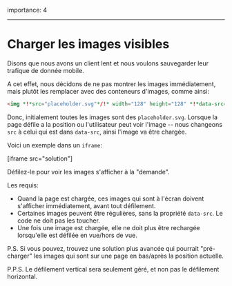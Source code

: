 importance: 4

---

# Charger les images visibles

Disons que nous avons un client lent et nous voulons sauvegarder leur trafique de donnée mobile.

A cet effet, nous décidons de ne pas montrer les images immédiatement, mais plutôt les remplacer avec des conteneurs d'images, comme ainsi:

```html
<img *!*src="placeholder.svg"*/!* width="128" height="128" *!*data-src="real.jpg"*/!*>
```

Donc, initialement toutes les images sont des `placeholder.svg`. Lorsque la page défile a la  position ou l'utilisateur peut voir l'image -- nous changeons `src` à celui qui est dans `data-src`, ainsi l'image va être chargée.

Voici un exemple dans un `iframe`:

[iframe src="solution"]

Défilez-le pour voir les images s'afficher à la "demande".

Les requis:
- Quand la page est chargée, ces images qui sont à l'écran doivent s'afficher immédiatement, avant tout défilement.
- Certaines images peuvent être régulières, sans la propriété `data-src`. Le code ne doit pas les toucher.
- Une fois une image est chargée, elle ne doit plus être rechargée lorsqu'elle est défilée en vue/hors de vue.

P.S. Si vous pouvez, trouvez une solution plus avancée  qui pourrait "pré-charger" les images qui sont sur une page en bas/après la position actuelle.

P.P.S. Le défilement vertical sera seulement géré, et non pas le défilement horizontal.
